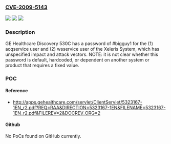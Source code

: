 ### [CVE-2009-5143](https://cve.mitre.org/cgi-bin/cvename.cgi?name=CVE-2009-5143)
![](https://img.shields.io/static/v1?label=Product&message=n%2Fa&color=blue)
![](https://img.shields.io/static/v1?label=Version&message=n%2Fa&color=blue)
![](https://img.shields.io/static/v1?label=Vulnerability&message=n%2Fa&color=brighgreen)

### Description

GE Healthcare Discovery 530C has a password of #bigguy1 for the (1) acqservice user and (2) wsservice user of the Xeleris System, which has unspecified impact and attack vectors.  NOTE: it is not clear whether this password is default, hardcoded, or dependent on another system or product that requires a fixed value.

### POC

#### Reference
- http://apps.gehealthcare.com/servlet/ClientServlet/5323167-1EN_r2.pdf?REQ=RAA&DIRECTION=5323167-1EN&FILENAME=5323167-1EN_r2.pdf&FILEREV=2&DOCREV_ORG=2

#### Github
No PoCs found on GitHub currently.

